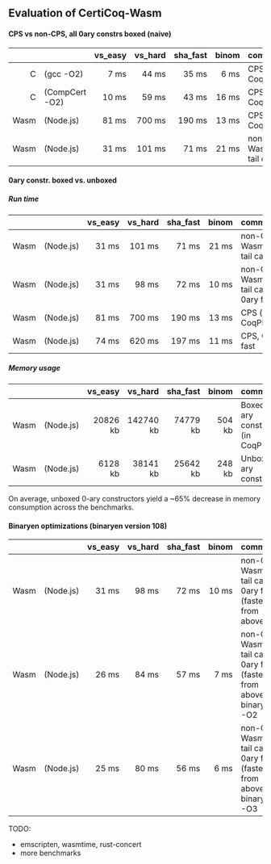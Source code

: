 Evaluation of CertiCoq-Wasm
---------------------------

#### CPS vs non-CPS, all 0ary constrs boxed (naive)

|      |                |  vs_easy | vs_hard |  sha_fast | binom | comment            | reproduce
|-----:|:---------------|---------:|--------:|----------:|------:|:-------------------|----------
|    C | (gcc -O2)      |     7 ms |   44 ms |     35 ms |  6 ms | CPS (in CoqPL'24)  | [code](https://github.com/womeier/certicoqwasm/tree/eval-ccomp) with Makefile[gcc/ccomp]
|    C | (CompCert -O2) |    10 ms |   59 ms |     43 ms | 16 ms | CPS (in CoqPL'24)  | [code](https://github.com/womeier/certicoqwasm/tree/eval-ccomp)
| Wasm | (Node.js)      |    81 ms |  700 ms |    190 ms | 13 ms | CPS (in CoqPL'24)  | [code](https://github.com/womeier/certicoqwasm/commit/1518307d8e6897fdd9d43c73d381ab4b9fe37e90), [binaries](https://github.com/womeier/certicoqwasm-testing/tree/master/evaluation/binaries/cps-feb-01-24)
| Wasm | (Node.js)      |    31 ms |  101 ms |     71 ms | 21 ms | non-CPS, WasmCert tail calls | [code](https://github.com/womeier/certicoqwasm/commit/cdf266a2a5998a4e269a1fd25147a39c430cd502), [binaries](https://github.com/womeier/certicoqwasm-testing/tree/master/evaluation/binaries/non-cps-PROPER-feb-07-24)



#### 0ary constr. boxed vs. unboxed

##### Run time

|      |                |  vs_easy | vs_hard |  sha_fast | binom | comment            | reproduce
|-----:|:---------------|---------:|--------:|----------:|------:|:-------------------|----------
| Wasm | (Node.js)      |    31 ms |  101 ms |     71 ms | 21 ms | non-CPS, WasmCert tail calls | [code](https://github.com/womeier/certicoqwasm/commit/cdf266a2a5998a4e269a1fd25147a39c430cd502), [binaries](https://github.com/womeier/certicoqwasm-testing/tree/master/evaluation/binaries/non-cps-PROPER-feb-07-24)
| Wasm | (Node.js)      |    31 ms |   98 ms |     72 ms | 10 ms | non-CPS, WasmCert tail calls, 0ary fast | [code](https://github.com/womeier/certicoqwasm/commit/7c502b15), [binaries](https://github.com/womeier/certicoqwasm-testing/tree/master/evaluation/binaries/non-cps-PROPER-0aryfast-return-feb-26-24)
| Wasm | (Node.js)      |    81 ms |  700 ms |    190 ms | 13 ms | CPS (in CoqPL'24)  | [code](https://github.com/womeier/certicoqwasm/commit/1518307d8e6897fdd9d43c73d381ab4b9fe37e90), [binaries](https://github.com/womeier/certicoqwasm-testing/tree/master/evaluation/binaries/cps-feb-01-24)
| Wasm | (Node.js)      |    74 ms |  620 ms |    197 ms | 11 ms | CPS, 0ary fast  | [code](https://github.com/womeier/certicoqwasm/commit/6cf5c81f), [binaries](https://github.com/womeier/certicoqwasm-testing/tree/master/evaluation/binaries/cps-0aryfast-feb-13-24)

##### Memory usage


|      |                |  vs_easy  |   vs_hard |  sha_fast |  binom | comment                                | reproduce
|-----:|:---------------|----------:|----------:|----------:|-------:|:---------------------------------------|----------
| Wasm | (Node.js)      |  20826 kb | 142740 kb |  74779 kb | 504 kb | Boxed 0-ary constructors (in CoqPL'24) | [code](https://github.com/womeier/certicoqwasm/commit/1518307d8e6897fdd9d43c73d381ab4b9fe37e90), [binaries](https://github.com/womeier/certicoqwasm-testing/tree/master/evaluation/binaries/cps-feb-01-24)
| Wasm | (Node.js)      |   6128 kb |  38141 kb |  25642 kb | 248 kb | Unboxed 0-ary constructors             | [code](https://github.com/womeier/certicoqwasm/commit/6cf5c81f), [binaries](https://github.com/womeier/certicoqwasm-testing/tree/master/evaluation/binaries/cps-0aryfast-feb-13-24)

On average, unboxed 0-ary constructors yield a ~65% decrease in memory consumption across the benchmarks.

#### Binaryen optimizations (binaryen version 108)
|      |                |  vs_easy | vs_hard |  sha_fast | binom | comment            | reproduce
|-----:|:---------------|---------:|--------:|----------:|------:|:-------------------|----------
| Wasm | (Node.js)      |    31 ms |   98 ms |     72 ms | 10 ms | non-CPS, WasmCert tail calls, 0ary fast (fastest from above) | [code](https://github.com/womeier/certicoqwasm/commit/7c502b15), [binaries](https://github.com/womeier/certicoqwasm-testing/tree/master/evaluation/binaries/non-cps-PROPER-0aryfast-feb-13-24)
| Wasm | (Node.js)      |    26 ms |   84 ms |     57 ms | 7 ms | non-CPS, WasmCert tail calls, 0ary fast (fastest from above), binaryen -O2 | [code](https://github.com/womeier/certicoqwasm/commit/7c502b15), [binaries](https://github.com/womeier/certicoqwasm-testing/tree/master/evaluation/binaries/non-cps-PROPER-0aryfast-feb-13-24)
| Wasm | (Node.js)      |    25 ms |   80 ms |     56 ms | 6 ms | non-CPS, WasmCert tail calls, 0ary fast (fastest from above), binaryen -O3 | [code](https://github.com/womeier/certicoqwasm/commit/7c502b15), [binaries](https://github.com/womeier/certicoqwasm-testing/tree/master/evaluation/binaries/non-cps-PROPER-0aryfast-feb-13-24)

TODO:
- emscripten, wasmtime, rust-concert
- more benchmarks
